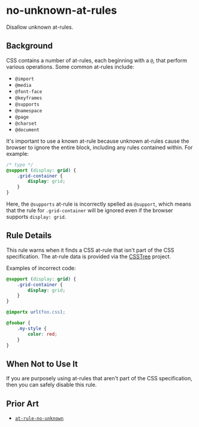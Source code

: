 # no-unknown-at-rules

Disallow unknown at-rules.

## Background

CSS contains a number of at-rules, each beginning with a `@`, that perform various operations. Some common at-rules include:

-   `@import`
-   `@media`
-   `@font-face`
-   `@keyframes`
-   `@supports`
-   `@namespace`
-   `@page`
-   `@charset`
-   `@document`

It's important to use a known at-rule because unknown at-rules cause the browser to ignore the entire block, including any rules contained within. For example:

```css
/* typo */
@support (display: grid) {
	.grid-container {
		display: grid;
	}
}
```

Here, the `@supports` at-rule is incorrectly spelled as `@support`, which means that the rule for `.grid-container` will be ignored even if the browser supports `display: grid`.

## Rule Details

This rule warns when it finds a CSS at-rule that isn't part of the CSS specification. The at-rule data is provided via the [CSSTree](https://github.com/csstree/csstree) project.

Examples of incorrect code:

```css
@support (display: grid) {
	.grid-container {
		display: grid;
	}
}

@importx url(foo.css);

@foobar {
	.my-style {
		color: red;
	}
}
```

## When Not to Use It

If you are purposely using at-rules that aren't part of the CSS specification, then you can safely disable this rule.

## Prior Art

-   [`at-rule-no-unknown`](https://stylelint.io/user-guide/rules/at-rule-no-unknown)
